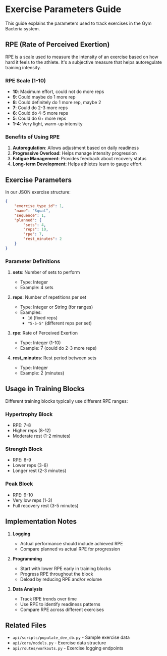 # Exercise Parameters Guide

This guide explains the parameters used to track exercises in the Gym Bacteria system.

## RPE (Rate of Perceived Exertion)

RPE is a scale used to measure the intensity of an exercise based on how hard it feels to the athlete. It's a subjective measure that helps autoregulate training intensity.

### RPE Scale (1-10)
- **10**: Maximum effort, could not do more reps
- **9**: Could maybe do 1 more rep
- **8**: Could definitely do 1 more rep, maybe 2
- **7**: Could do 2-3 more reps
- **6**: Could do 4-5 more reps
- **5**: Could do 6+ more reps
- **1-4**: Very light, warm-up intensity

### Benefits of Using RPE
1. **Autoregulation**: Allows adjustment based on daily readiness
2. **Progressive Overload**: Helps manage intensity progression
3. **Fatigue Management**: Provides feedback about recovery status
4. **Long-term Development**: Helps athletes learn to gauge effort

## Exercise Parameters

In our JSON exercise structure:

```json
{
    "exercise_type_id": 1,
    "name": "Squat",
    "sequence": 1,
    "planned": {
        "sets": 4,
        "reps": 10,
        "rpe": 7,
        "rest_minutes": 2
    }
}
```

### Parameter Definitions

1. **sets**: Number of sets to perform
   - Type: Integer
   - Example: 4 sets

2. **reps**: Number of repetitions per set
   - Type: Integer or String (for ranges)
   - Examples: 
     - `10` (fixed reps)
     - `"5-5-5"` (different reps per set)

3. **rpe**: Rate of Perceived Exertion
   - Type: Integer (1-10)
   - Example: 7 (could do 2-3 more reps)

4. **rest_minutes**: Rest period between sets
   - Type: Integer
   - Example: 2 (minutes)

## Usage in Training Blocks

Different training blocks typically use different RPE ranges:

### Hypertrophy Block
- RPE: 7-8
- Higher reps (8-12)
- Moderate rest (1-2 minutes)

### Strength Block
- RPE: 8-9
- Lower reps (3-6)
- Longer rest (2-3 minutes)

### Peak Block
- RPE: 9-10
- Very low reps (1-3)
- Full recovery rest (3-5 minutes)

## Implementation Notes

1. **Logging**
   - Actual performance should include achieved RPE
   - Compare planned vs actual RPE for progression

2. **Programming**
   - Start with lower RPE early in training blocks
   - Progress RPE throughout the block
   - Deload by reducing RPE and/or volume

3. **Data Analysis**
   - Track RPE trends over time
   - Use RPE to identify readiness patterns
   - Compare RPE across different exercises

## Related Files
- `api/scripts/populate_dev_db.py` - Sample exercise data
- `api/core/models.py` - Exercise data structure
- `api/routes/workouts.py` - Exercise logging endpoints 